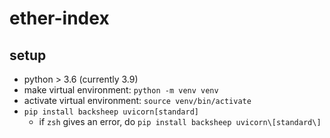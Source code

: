 # ether-index

## setup

- python > 3.6 (currently 3.9)
- make virtual environment: `python -m venv venv`
- activate virtual environment: `source venv/bin/activate`
- `pip install backsheep uvicorn[standard]`
  - if `zsh` gives an error, do `pip install backsheep uvicorn\[standard\]`
